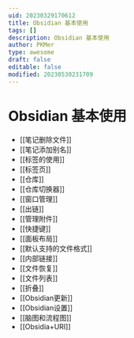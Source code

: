 ```yaml
---
uid: 20230329170612
title: Obsidian 基本使用
tags: []
description: Obsidian 基本使用
author: PKMer
type: awesome
draft: false
editable: false
modified: 20230530231709
---
```


# Obsidian 基本使用

- [[笔记删除文件]]
- [[笔记添加别名]]
- [[标签的使用]]
- [[标签页]]
- [[仓库]]
- [[仓库切换器]]
- [[窗口管理]]
- [[出链]]
- [[管理附件]]
- [[快捷键]]
- [[面板布局]]
- [[默认支持的文件格式]]
- [[内部链接]]
- [[文件恢复]]
- [[文件列表]]
- [[折叠]]
- [[Obsidian更新]]
- [[Obsidian设置]]
- [[脑图和流程图]]
- [[Obsidia+URI]]